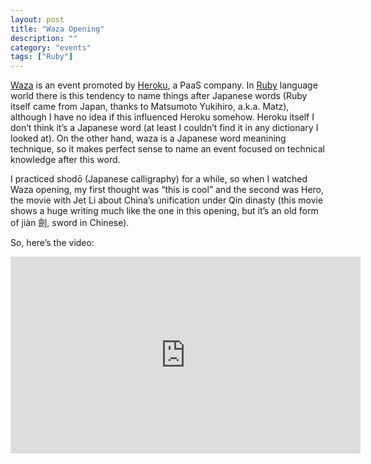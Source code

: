 ```yaml
---
layout: post
title: "Waza Opening"
description: ""
category: "events"
tags: ["Ruby"]
---
```


[Waza](https://waza.heroku.com/2013) is an event promoted by
[Heroku](http://www.heroku.com), a PaaS company. In
[Ruby](http://www.ruby-lang.org) language world there is this tendency to name
things after Japanese words (Ruby itself came from Japan, thanks to Matsumoto
Yukihiro, a.k.a. Matz), although I have no idea if this influenced Heroku
somehow. Heroku itself I don’t think it’s a Japanese word (at least I couldn’t
find it in any dictionary I looked at). On the other hand, waza is a Japanese
word meanining technique, so it makes perfect sense to name an event focused on
technical knowledge after this word.

I practiced shodō (Japanese calligraphy) for a while, so when I watched Waza
opening, my first thought was “this is cool” and the second was Hero, the movie
with Jet Li about China’s unification under Qin dinasty (this movie shows
a huge writing much like the one in this opening, but it’s an old form of jiàn
劍, sword in Chinese).

So, here’s the video:

<iframe width="560" height="315" src="https://www.youtube.com/embed/Eq2XWQkNpFw" frameborder="0" allowfullscreen></iframe>

